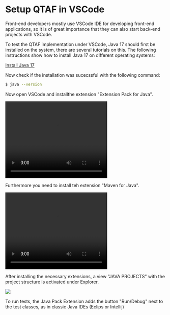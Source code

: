 # Setup QTAF in VSCode

Front-end developers mostly use VSCode IDE for developing front-end applications, so it is of great importance that they can also start back-end projects with VSCode.

To test the QTAF implementation under VSCode, Java 17 should first be installed on the system, there are several tutorials on this. The following instructions show how to install Java 17 on different operating systems:

<a href="https://www3.cs.stonybrook.edu/~amione/CSE114_Course/materials/resources/InstallingJava17.pdf" target="_blank">Install Java 17</a>

Now check if the installation was sucecssful with the following command:

```bash
$ java --version
```

Now open VSCode and installthe extension "Extension Pack for Java".

<video width="320" height="240" controls>
  <source src="https://qytera-gmbh.github.io/video/vscode/extension_pack_for_java_installation.mp4" type="video/mp4">
Your browser does not support the video tag.
</video>

Furthermore you need to install teh extension "Maven for Java".

<video width="320" height="240" controls>
  <source src="https://qytera-gmbh.github.io/video/vscode/maven_for_java_installation.mp4" type="video/mp4">
Your browser does not support the video tag.
</video>

After installing the necessary extensions, a view "JAVA PROJECTS" with the project structure is activated under Explorer.

<img src="https://qytera-gmbh.github.io/img/vscode/vscode_test_cases.png" />

To run tests, the Java Pack Extension adds the button "Run/Debug" next to the test classes, as in classic Java IDEs (Eclips or Intellij)